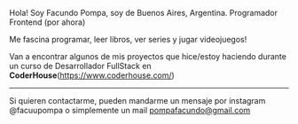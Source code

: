 Hola! Soy Facundo Pompa, soy de Buenos Aires, Argentina. Programador Frontend (por ahora)

Me fascina programar, leer libros, ver series y jugar videojuegos!

Van a encontrar algunos de mis proyectos que hice/estoy haciendo durante un curso de Desarrollador FullStack en **CoderHouse**(https://www.coderhouse.com/)

<hr>

Si quieren contactarme, pueden mandarme un mensaje por instagram @facuupompa o simplemente un mail pompafacundo@gmail.com
